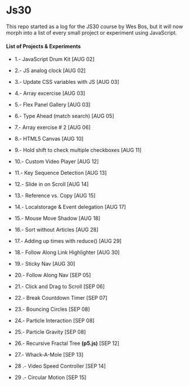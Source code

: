 # Js30

This repo started as a log for the JS30 course by Wes Bos, but it will now morph into a list of every small project or experiment using JavaScript.

#### List of Projects & Experiments

- 1.- JavaScript Drum Kit [AUG 02]

- 2.- JS analog clock [AUG 02]

- 3.- Update CSS variables with JS [AUG 03]

- 4.- Array excercise [AUG 03]

- 5.- Flex Panel Gallery [AUG 03]

- 6.- Type Ahead (match search) [AUG 05]

- 7.- Array exercise # 2 [AUG 06]

- 8.- HTML5 Canvas [AUG 10]

- 9.- Hold shift to check multiple checkboxes [AUG 11]

- 10.- Custom Video Player [AUG 12]

- 11.- Key Sequence Detection [AUG 13]

- 12.- Slide in on Scroll [AUG 14]

- 13.- Reference vs. Copy [AUG 15]

- 14.- Localstorage & Event delegation [AUG 17]

- 15.- Mouse Move Shadow [AUG 18]

- 16.- Sort without Articles [AUG 28]

- 17.- Adding up times with reduce() [AUG 29]

- 18.- Follow Along Link Highlighter [AUG 30]

- 19.- Sticky Nav [AUG 30]

- 20.- Follow Along Nav [SEP 05]

- 21.- Click and Drag to Scroll [SEP 06]

- 22.- Break Countdown Timer [SEP 07]

- 23.- Bouncing Circles [SEP 08]

- 24.- Particle Interaction [SEP 08]

- 25.- Particle Gravity [SEP 08]

- 26.- Recursive Fractal Tree **(p5.js)** [SEP 12]

- 27.- Whack-A-Mole [SEP 13]

- 28 .- Video Speed Controller [SEP 14]

- 29 .- Circular Motion [SEP 15]
